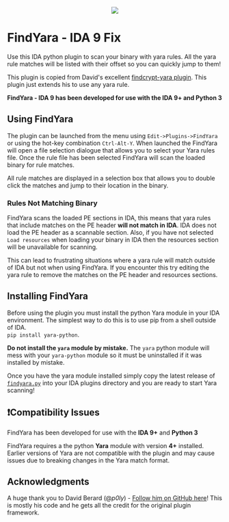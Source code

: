 <p align="center">
<img src="https://user-images.githubusercontent.com/5906222/133688671-d830f2e2-b8d4-4238-a5dd-02808984ae36.gif">
</p>



# FindYara - IDA 9 Fix
Use this IDA python plugin to scan your binary with yara rules. All the yara rule matches will be listed with their offset so you can quickly jump to them!  

This plugin is copied from David's excellent [findcrypt-yara plugin](https://github.com/polymorf/findcrypt-yara). This plugin just extends his to use any yara rule. 

**FindYara - IDA 9 has been developed for use with the __IDA 9+__ and __Python 3__**


## Using FindYara
The plugin can be launched from the menu using `Edit->Plugins->FindYara` or using the hot-key combination `Ctrl-Alt-Y`. When launched the FindYara will open a file selection dialogue that allows you to select your Yara rules file. Once the rule file has been selected FindYara will scan the loaded binary for rule matches. 

All rule matches are displayed in a selection box that allows you to double click the matches and jump to their location in the binary. 

### Rules Not Matching Binary
FindYara scans the loaded PE sections in IDA, this means that yara rules that include matches on the PE header **will not match in IDA**. IDA does not load the PE header as a scannable section. Also, if you have not selected `Load resources` when loading your binary in IDA then the resources section will be unavailable for scanning. 

This can lead to frustrating situations where a yara rule will match outside of IDA but not when using FindYara. If you encounter this try editing the yara rule to remove the matches on the PE header and resources sections.

## Installing FindYara 
Before using the plugin you must install the python Yara module in your IDA environment. The simplest way to do this is to use pip from a shell outside of IDA.  
`pip install yara-python`. 

**Do not install the `yara` module by mistake.** The `yara` python module will mess with your `yara-python` module so it must be uninstalled if it was installed by mistake.

Once you have the yara module installed simply copy the latest release of [`findyara.py`](https://github.com/OALabs/findyara-ida/releases) into your IDA plugins directory and you are ready to start Yara scanning!

## ❗Compatibility Issues
FindYara has been developed for use with the __IDA 9+__ and __Python 3__ 

FindYara requires a the python **Yara** module with version **4+** installed. Earlier versions of Yara are not compatible with the plugin and may cause issues due to breaking changes in the Yara match format. 

## Acknowledgments
A huge thank you to David Berard (@_p0ly_) - [Follow him on GitHub here](https://github.com/polymorf/)! This is mostly his code and he gets all the credit for the original plugin framework.


